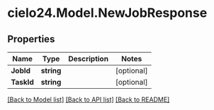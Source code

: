 # cielo24.Model.NewJobResponse

## Properties

Name | Type | Description | Notes
------------ | ------------- | ------------- | -------------
**JobId** | **string** |  | [optional] 
**TaskId** | **string** |  | [optional] 

[[Back to Model list]](../README.md#documentation-for-models) [[Back to API list]](../README.md#documentation-for-api-endpoints) [[Back to README]](../README.md)

